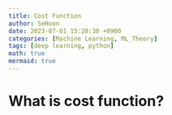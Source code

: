 ```yaml
---
title: Cost Function
author: SeHoon
date: 2023-07-01 15:20:30 +0900
categories: [Machine Learning, ML_Theory]
tags: [deep learning, python]
math: true
mermaid: true
---
```


# What is cost function?


